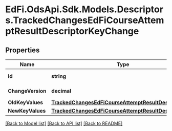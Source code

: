 # EdFi.OdsApi.Sdk.Models.Descriptors.TrackedChangesEdFiCourseAttemptResultDescriptorKeyChange

## Properties

Name | Type | Description | Notes
------------ | ------------- | ------------- | -------------
**Id** | **string** | Resource identifier | [optional] 
**ChangeVersion** | **decimal** | Change version | [optional] 
**OldKeyValues** | [**TrackedChangesEdFiCourseAttemptResultDescriptorKey**](TrackedChangesEdFiCourseAttemptResultDescriptorKey.md) |  | [optional] 
**NewKeyValues** | [**TrackedChangesEdFiCourseAttemptResultDescriptorKey**](TrackedChangesEdFiCourseAttemptResultDescriptorKey.md) |  | [optional] 

[[Back to Model list]](../README.md#documentation-for-models) [[Back to API list]](../README.md#documentation-for-api-endpoints) [[Back to README]](../README.md)

